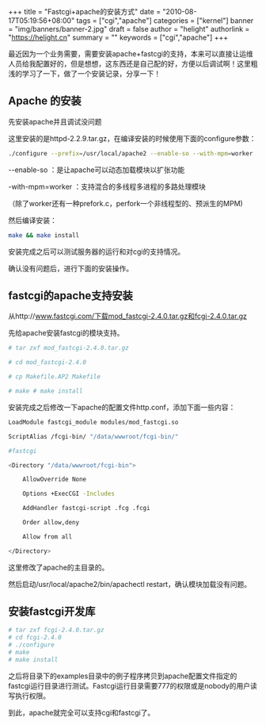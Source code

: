 +++
title = "Fastcgi+apache的安装方式"
date = "2010-08-17T05:19:56+08:00"
tags = ["cgi","apache"]
categories = ["kernel"]
banner = "img/banners/banner-2.jpg"
draft = false
author = "helight"
authorlink = "https://helight.cn"
summary = ""
keywords = ["cgi","apache"]
+++

最近因为一个业务需要，需要安装apache+fastcgi的支持，本来可以直接让运维人员给我配置好的，但是想想，这东西还是自己配的好，方便以后调试啊！这里粗浅的学习了一下，做了一个安装记录，分享一下！

## Apache 的安装

先安装apache并且调试没问题

这里安装的是httpd-2.2.9.tar.gz，在编译安装的时候使用下面的configure参数：

``` sh
./configure --prefix=/usr/local/apache2 --enable-so --with-mpm=worker 
```
--enable-so ：是让apache可以动态加载模块以扩张功能

-with-mpm=worker ：支持混合的多线程多进程的多路处理模块

（除了worker还有一种prefork.c，perfork一个非线程型的、预派生的MPM)

然后编译安装：
``` sh
make && make install
```
安装完成之后可以测试服务器的运行和对cgi的支持情况。

确认没有问题后，进行下面的安装操作。


## fastcgi的apache支持安装

从http://www.fastcgi.com/下载mod_fastcgi-2.4.0.tar.gz和fcgi-2.4.0.tar.gz


先给apache安装fastcgi的模块支持。
``` sh
# tar zxf mod_fastcgi-2.4.0.tar.gz

# cd mod_fastcgi-2.4.0

# cp Makefile.AP2 Makefile

# make # make install
```
安装完成之后修改一下apache的配置文件http.conf，添加下面一些内容：
``` sh
LoadModule fastcgi_module modules/mod_fastcgi.so

ScriptAlias /fcgi-bin/ "/data/wwwroot/fcgi-bin/"

#fastcgi

<Directory "/data/wwwroot/fcgi-bin">

    AllowOverride None

    Options +ExecCGI -Includes

    AddHandler fastcgi-script .fcg .fcgi

    Order allow,deny

    Allow from all

</Directory>
```
这里修改了apache的主目录的。


然后启动/usr/local/apache2/bin/apachectl restart，确认模块加载没有问题。


## 安装fastcgi开发库
``` sh
# tar zxf fcgi-2.4.0.tar.gz
# cd fcgi-2.4.0
# ./configure
# make 
# make install
```
之后将目录下的examples目录中的例子程序拷贝到apache配置文件指定的fastcgi运行目录进行测试。Fastcgi运行目录需要777的权限或是nobody的用户读写执行权限。


到此，apache就完全可以支持cgi和fastcgi了。